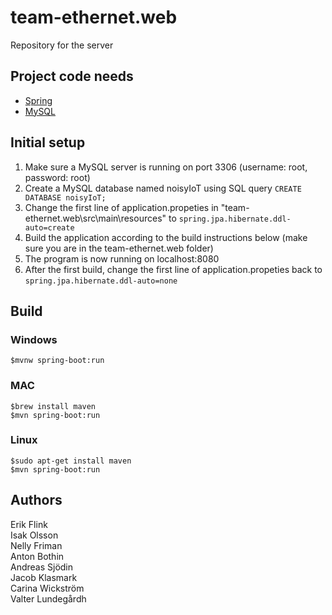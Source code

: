 # team-ethernet.web
Repository for the server

## Project code needs
* [Spring](https://start.spring.io/)
* [MySQL](https://dev.mysql.com/downloads/)

## Initial setup
1. Make sure a MySQL server is running on port 3306 (username: root, password: root)
2. Create a MySQL database named noisyIoT using SQL query `CREATE DATABASE noisyIoT;`
3. Change the first line of application.propeties in "team-ethernet.web\src\main\resources\" to `spring.jpa.hibernate.ddl-auto=create`
4. Build the application according to the build instructions below (make sure you are in the team-ethernet.web folder)
5. The program is now running on localhost:8080
6. After the first build, change the first line of application.propeties back to `spring.jpa.hibernate.ddl-auto=none`

## Build

### Windows
```
$mvnw spring-boot:run
```
### MAC
```
$brew install maven
$mvn spring-boot:run
```
### Linux
```
$sudo apt-get install maven
$mvn spring-boot:run
```
## Authors
Erik Flink    
Isak Olsson   
Nelly Friman  
Anton Bothin     
Andreas Sjödin  
Jacob Klasmark    
Carina Wickström  
Valter Lundegårdh   
